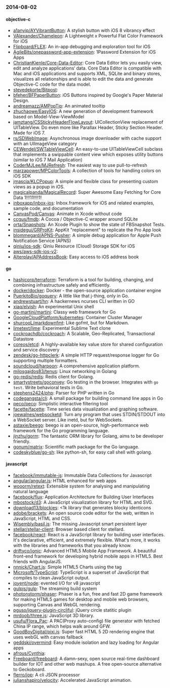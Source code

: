 ### 2014-08-02

#### objective-c
* [a1anyip/AYVibrantButton](https://github.com/a1anyip/AYVibrantButton): A stylish button with iOS 8 vibrancy effect
* [VAlexander/Chameleon](https://github.com/VAlexander/Chameleon): A Lightweight x Powerful Flat Color Framework for iOS
* [Flipboard/FLEX](https://github.com/Flipboard/FLEX): An in-app debugging and exploration tool for iOS
* [AgileBits/onepassword-app-extension](https://github.com/AgileBits/onepassword-app-extension): 1Password Extension for iOS Apps
* [ChristianKienle/Core-Data-Editor](https://github.com/ChristianKienle/Core-Data-Editor): Core Data Editor lets you easily view, edit and analyze applications‘ data. Core Data Editor is compatible with Mac and iOS applications and supports XML, SQLite and binary stores, visualizes all relationships and is able to edit the data and generate Objective-C code for the data model.
* [stevedekorte/Bitpost](https://github.com/stevedekorte/Bitpost): 
* [bfeher/BFPaperButton](https://github.com/bfeher/BFPaperButton): iOS Buttons inspired by Google's Paper Material Design.
* [andreamazz/AMPopTip](https://github.com/andreamazz/AMPopTip): An animated tooltip
* [zhuchaowe/EasyIOS](https://github.com/zhuchaowe/EasyIOS): A new generation of development framework based on Model-View-ViewModel
* [jamztang/CSStickyHeaderFlowLayout](https://github.com/jamztang/CSStickyHeaderFlowLayout): UICollectionView replacement of UITableView. Do even more like Parallax Header, Sticky Section Header. Made for iOS 7.
* [rs/SDWebImage](https://github.com/rs/SDWebImage): Asynchronous image downloader with cache support with an UIImageView category
* [CEWendel/SWTableViewCell](https://github.com/CEWendel/SWTableViewCell): An easy-to-use UITableViewCell subclass that implements a swippable content view which exposes utility buttons (similar to iOS 7 Mail Application)
* [CoderMJLee/MJRefresh](https://github.com/CoderMJLee/MJRefresh): The easiest way to use pull-to-refresh
* [marzapower/MPColorTools](https://github.com/marzapower/MPColorTools): A collection of tools for handling colors on iOS SDK
* [jmascia/KLCPopup](https://github.com/jmascia/KLCPopup): A simple and flexible class for presenting custom views as a popup in iOS.
* [magicalpanda/MagicalRecord](https://github.com/magicalpanda/MagicalRecord): Super Awesome Easy Fetching for Core Data 1!!!11!!!!1!
* [inboxapp/inbox-ios](https://github.com/inboxapp/inbox-ios): Inbox.framework for iOS and related examples, sample code, and documentation
* [CanvasPod/Canvas](https://github.com/CanvasPod/Canvas): Animate in Xcode without code
* [ccgus/fmdb](https://github.com/ccgus/fmdb): A Cocoa / Objective-C wrapper around SQLite
* [orta/Snapshots](https://github.com/orta/Snapshots): An Xcode Plugin to show the state of FBSnapshot Tests.
* [insidegui/GRProKit](https://github.com/insidegui/GRProKit): AppKit "replacement" to replicate the Pro App look
* [blommegard/APNS-Pusher](https://github.com/blommegard/APNS-Pusher): A simple debug application for Apple Push Notification Service (APNS)
* [qiniu/ios-sdk](https://github.com/qiniu/ios-sdk): Qiniu Resource (Cloud) Storage SDK for iOS
* [aws/aws-sdk-ios-v2](https://github.com/aws/aws-sdk-ios-v2): 
* [Alterplay/APAddressBook](https://github.com/Alterplay/APAddressBook): Easy access to iOS address book

#### go
* [hashicorp/terraform](https://github.com/hashicorp/terraform): Terraform is a tool for building, changing, and combining infrastructure safely and efficiently.
* [docker/docker](https://github.com/docker/docker): Docker - the open-source application container engine
* [PuerkitoBio/goquery](https://github.com/PuerkitoBio/goquery): A little like that j-thing, only in Go.
* [andrewstuart/hn](https://github.com/andrewstuart/hn): A hackernews ncurses CLI written in GO
* [xiaq/elvish](https://github.com/xiaq/elvish): An experimental Unix shell
* [go-martini/martini](https://github.com/go-martini/martini): Classy web framework for Go
* [GoogleCloudPlatform/kubernetes](https://github.com/GoogleCloudPlatform/kubernetes): Container Cluster Manager
* [shurcooL/markdownfmt](https://github.com/shurcooL/markdownfmt): Like gofmt, but for Markdown.
* [limetext/lime](https://github.com/limetext/lime): Experimental Sublime Text clone
* [cockroachdb/cockroach](https://github.com/cockroachdb/cockroach): A Scalable, Geo-Replicated, Transactional Datastore
* [coreos/etcd](https://github.com/coreos/etcd): A highly-available key value store for shared configuration and service discovery
* [zendesk/go-httpclerk](https://github.com/zendesk/go-httpclerk): A simple HTTP request/response logger for Go supporting multiple formatters.
* [soundcloud/harpoon](https://github.com/soundcloud/harpoon): A comprehensive application platform.
* [milosgajdos83/tenus](https://github.com/milosgajdos83/tenus): Linux networking in Golang
* [go-redis/redis](https://github.com/go-redis/redis): Redis client for Golang.
* [smartystreets/goconvey](https://github.com/smartystreets/goconvey): Go testing in the browser. Integrates with `go test`. Write behavioral tests in Go.
* [stephens2424/php](https://github.com/stephens2424/php): Parser for PHP written in Go
* [codegangsta/cli](https://github.com/codegangsta/cli): A small package for building command line apps in Go
* [peco/peco](https://github.com/peco/peco): Simplistic interactive filtering tool
* [facette/facette](https://github.com/facette/facette): Time series data visualization and graphing software.
* [joewalnes/websocketd](https://github.com/joewalnes/websocketd): Turn any program that uses STDIN/STDOUT into a WebSocket server. Like inetd, but for WebSockets. 
* [astaxie/beego](https://github.com/astaxie/beego): beego is an open-source, high-performance web framework for the Go programming language.
* [jinzhu/gorm](https://github.com/jinzhu/gorm): The fantastic ORM library for Golang, aims to be developer friendly.
* [gonum/matrix](https://github.com/gonum/matrix): Scientific math package for the Go language.
* [codeskyblue/go-sh](https://github.com/codeskyblue/go-sh): like python-sh, for easy call shell with golang.

#### javascript
* [facebook/immutable-js](https://github.com/facebook/immutable-js): Immutable Data Collections for Javascript
* [angular/angular.js](https://github.com/angular/angular.js): HTML enhanced for web apps
* [wooorm/retext](https://github.com/wooorm/retext): Extensible system for analysing and manipulating natural language
* [facebook/flux](https://github.com/facebook/flux): Application Architecture for Building User Interfaces
* [mbostock/d3](https://github.com/mbostock/d3): A JavaScript visualization library for HTML and SVG.
* [download13/blockies](https://github.com/download13/blockies): <1k library that generates blocky identicons
* [adobe/brackets](https://github.com/adobe/brackets): An open source code editor for the web, written in JavaScript, HTML and CSS.
* [Wisembly/basil.js](https://github.com/Wisembly/basil.js): The missing Javascript smart persistent layer
* [stellar/stellar-client](https://github.com/stellar/stellar-client): Browser based client for stellard.
* [facebook/react](https://github.com/facebook/react): React is a JavaScript library for building user interfaces. It's declarative, efficient, and extremely flexible. What's more, it works with the libraries and frameworks that you already know.
* [driftyco/ionic](https://github.com/driftyco/ionic): Advanced HTML5 Mobile App Framework. A beautiful front-end framework for developing hybrid mobile apps in HTML5. Best friends with AngularJS.
* [nnnick/Chart.js](https://github.com/nnnick/Chart.js): Simple HTML5 Charts using the <canvas> tag
* [Microsoft/TypeScript](https://github.com/Microsoft/TypeScript): TypeScript is a superset of JavaScript that compiles to clean JavaScript output.
* [joyent/node](https://github.com/joyent/node): evented I/O for v8 javascript
* [gulpjs/gulp](https://github.com/gulpjs/gulp): The streaming build system
* [photonstorm/phaser](https://github.com/photonstorm/phaser): Phaser is a fun, free and fast 2D game framework for making HTML5 games for desktop and mobile web browsers, supporting Canvas and WebGL rendering.
* [pguso/jquery-plugin-circliful](https://github.com/pguso/jquery-plugin-circliful): jQuery circle statitic plugin
* [mrdoob/three.js](https://github.com/mrdoob/three.js): JavaScript 3D library.
* [usufu/Flora_Pac](https://github.com/usufu/Flora_Pac): A PAC(Proxy auto-config) file generator with fetched China IP range, which helps walk around GFW.
* [GoodBoyDigital/pixi.js](https://github.com/GoodBoyDigital/pixi.js): Super fast HTML 5 2D rendering engine that uses webGL with canvas fallback
* [geddski/overmind](https://github.com/geddski/overmind): Easy module isolation and lazy loading for Angular apps
* [afrous/Cynthia](https://github.com/afrous/Cynthia): 
* [Freeboard/freeboard](https://github.com/Freeboard/freeboard): A damn-sexy, open source real-time dashboard builder for IOT and other web mashups. A free open-source alternative to Geckoboard.
* [flerro/jop](https://github.com/flerro/jop): A cli JSON processor
* [julianshapiro/velocity](https://github.com/julianshapiro/velocity): Accelerated JavaScript animation.
